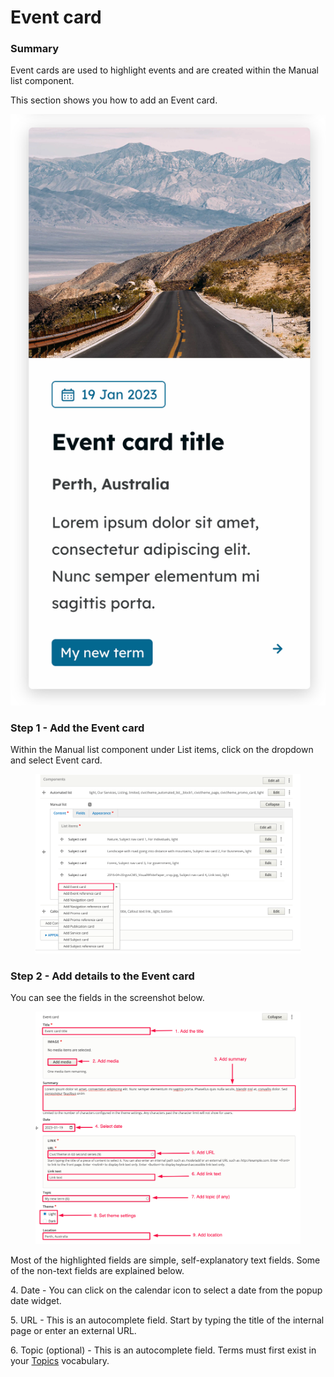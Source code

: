 # Event card

### Summary

Event cards are used to highlight events and are created within the Manual list component. &#x20;

This section shows you how to add an Event card.

![](../../../.gitbook/assets/2650308729.png)

### Step 1 - Add the Event card <a href="#eventcardcomponent-step1-addtheeventcard" id="eventcardcomponent-step1-addtheeventcard"></a>

Within the Manual list component under List items, click on the dropdown and select Event card.

<figure><img src="../../../.gitbook/assets/2650210496.png" alt=""><figcaption></figcaption></figure>

### Step 2 - Add details to the Event card <a href="#eventcardcomponent-step1-addtheeventcard" id="eventcardcomponent-step1-addtheeventcard"></a>

You can see the fields in the screenshot below.&#x20;

<figure><img src="../../../.gitbook/assets/2650243193.png" alt=""><figcaption></figcaption></figure>

Most of the highlighted fields are simple, self-explanatory text fields. Some of the non-text fields are explained below.

4\. Date - You can click on the calendar icon to select a date from the popup date widget.

5\. URL - This is an autocomplete field. Start by typing the title of the internal page or enter an external URL.

6\. Topic (optional) - This is an autocomplete field. Terms must first exist in your [Topics](../../vocabularies/topics.md) vocabulary.
